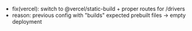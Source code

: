 - fix(vercel): switch to @vercel/static-build + proper routes for /drivers
- reason: previous config with "builds" expected prebuilt files → empty deployment
